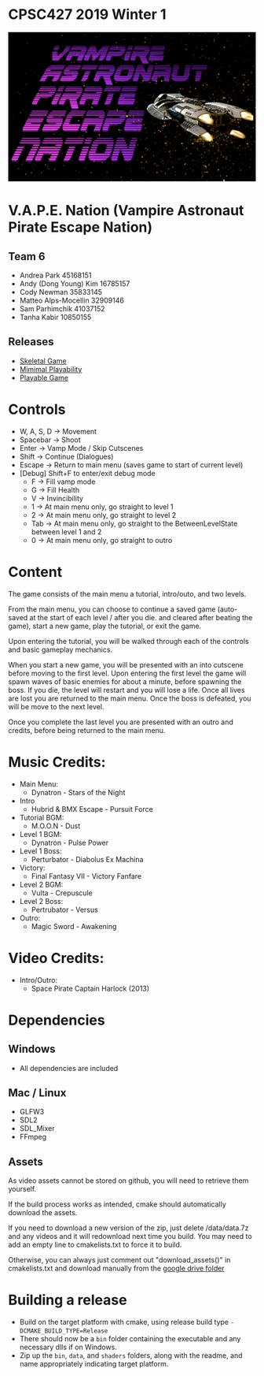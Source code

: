 #  CPSC427 2019 Winter 1
![Image of logo](data/textures/logo.png)
# V.A.P.E. Nation (Vampire Astronaut Pirate Escape Nation)
## Team 6
- Andrea Park 45168151
- Andy (Dong Young) Kim 16785157
- Cody Newman 35833145
- Matteo Alps-Mocellin 32909146
- Sam Parhimchik 41037152
- Tanha Kabir 10850155

## Releases
- [Skeletal Game](https://github.students.cs.ubc.ca/CPSC427/vape_nation/releases/tag/skeletal-game)
- [Mimimal Playability](https://github.students.cs.ubc.ca/CPSC427/vape_nation/releases/tag/minimal-playability)
- [Playable Game](https://github.students.cs.ubc.ca/CPSC427/vape_nation/releases/tag/playable)

# Controls
- W, A, S, D  -> Movement
- Spacebar -> Shoot
- Enter ->  Vamp Mode / Skip Cutscenes
- Shift -> Continue (Dialogues)
- Escape -> Return to main menu (saves game to start of current level)
- [Debug] Shift+F to enter/exit debug mode
    - F -> Fill vamp mode
    - G -> Fill Health
    - V -> Invincibility
    - 1 -> At main menu only, go straight to level 1
    - 2 -> At main menu only, go straight to level 2
    - Tab -> At main menu only, go straight to the BetweenLevelState between level 1 and 2
    - 0 -> At main menu only, go straight to outro


# Content
The game consists of the main menu a tutorial, intro/outo, and two levels.

From the main menu, you can choose to continue a saved game (auto-saved at the start of each level / after you die. and cleared after beating the game), start a new game, play the tutorial, or exit the game.

Upon entering the tutorial, you will be walked through each of the controls and basic gameplay mechanics.

When you start a new game, you will be presented with an into cutscene before moving to the first level. Upon entering the first level the game will spawn waves of basic enemies for about a minute, before spawning the boss.
If you die, the level will restart and you will lose a life. Once all lives are lost you are returned to the main menu. Once the boss is defeated, you will be move to the next level.

Once you complete the last level you are presented with an outro and credits, before being returned to the main menu.


# Music Credits:
- Main Menu:      
    - Dynatron - Stars of the Night
- Intro
    - Hubrid & BMX Escape - Pursuit Force
- Tutorial BGM:   
    - M.O.O.N - Dust
- Level 1 BGM:    
    - Dynatron - Pulse Power
- Level 1 Boss:   
    - Perturbator - Diabolus Ex Machina
- Victory: 
    - Final Fantasy VII - Victory Fanfare
- Level 2 BGM:
    - Vulta - Crepuscule
- Level 2 Boss:
    - Pertrubator - Versus
- Outro:
    - Magic Sword - Awakening

# Video Credits:
- Intro/Outro:
    - Space Pirate Captain Harlock (2013)

# Dependencies
## Windows
- All dependencies are included
## Mac / Linux
- GLFW3
- SDL2
- SDL_Mixer
- FFmpeg
## Assets
As video assets cannot be stored on github, you will need to retrieve them yourself.

If the build process works as intended, cmake should automatically download the assets.

If you need to download a new version of the zip, just delete /data/data.7z and any videos and it will redownload next time you build. 
You may need to add an empty line to cmakelists.txt to force it to build.

Otherwise, you can always just comment out "download_assets()" in cmakelists.txt and download manually from the [google drive folder](https://drive.google.com/file/d/1a3yCBgBnr--UWfNw-07EkQegSBvIE2ON/view?usp=sharing)


# Building a release

- Build on the target platform with cmake, using release build type `-DCMAKE_BUILD_TYPE=Release`
- There should now be a `bin` folder containing the executable and any necessary dlls if on Windows.
- Zip up the `bin`, `data`, and `shaders` folders, along with the readme, and name appropriately indicating target platform.